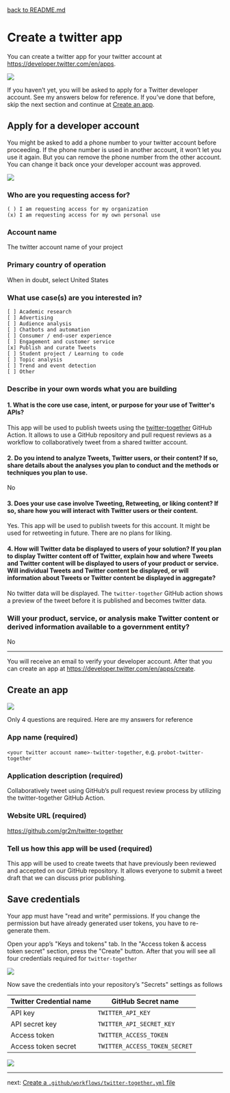 [back to README.md](../README.md/#setup)

# Create a twitter app

You can create a twitter app for your twitter account at https://developer.twitter.com/en/apps.

[![](twitter-01-create-an-app.png)](https://developer.twitter.com/en/apps)

If you haven’t yet, you will be asked to apply for a Twitter developer account. See my answers below for reference. If you’ve done that before, skip the next section and continue at [Create an app](#create-an-app).

## Apply for a developer account

You might be asked to add a phone number to your twitter account before proceeding. If the phone number is used in another account, it won’t let you use it again. But you can remove the phone number from the other account. You can change it back once your developer account was approved.

![](twitter-02-sign-up-for-developer-account.png)

### Who are you requesting access for?

    ( ) I am requesting access for my organization
    (x) I am requesting access for my own personal use

### Account name

The twitter account name of your project

### Primary country of operation

When in doubt, select United States

### What use case(s) are you interested in?

    [ ] Academic research
    [ ] Advertising
    [ ] Audience analysis
    [ ] Chatbots and automation
    [ ] Consumer / end-user experience
    [ ] Engagement and customer service
    [x] Publish and curate Tweets
    [ ] Student project / Learning to code
    [ ] Topic analysis
    [ ] Trend and event detection
    [ ] Other

### Describe in your own words what you are building

#### 1. What is the core use case, intent, or purpose for your use of Twitter's APIs?

This app will be used to publish tweets using the [twitter-together](https://github.com/gr2m/twitter-together/) GitHub Action. It allows to use a GitHub repository and pull request reviews as a workflow to collaboratively tweet from a shared twitter account.

#### 2. Do you intend to analyze Tweets, Twitter users, or their content? If so, share details about the analyses you plan to conduct and the methods or techniques you plan to use.

No

#### 3. Does your use case involve Tweeting, Retweeting, or liking content? If so, share how you will interact with Twitter users or their content.

Yes. This app will be used to publish tweets for this account. It might be used for retweeting in future. There are no plans for liking.

#### 4. How will Twitter data be displayed to users of your solution? If you plan to display Twitter content off of Twitter, explain how and where Tweets and Twitter content will be displayed to users of your product or service. Will individual Tweets and Twitter content be displayed, or will information about Tweets or Twitter content be displayed in aggregate?

No twitter data will be displayed. The `twitter-together` GitHub action shows a preview of the tweet before it is published and becomes twitter data.

### Will your product, service, or analysis make Twitter content or derived information available to a government entity?

No

---

You will receive an email to verify your developer account. After that you can create an app at https://developer.twitter.com/en/apps/create.

## Create an app

![](twitter-03-create-app.png)

Only 4 questions are required. Here are my answers for reference

### App name (required)

`<your twitter account name>-twitter-together`, e.g. `probot-twitter-together`

### Application description (required)

Collaboratively tweet using GitHub’s pull request review process by utilizing the twitter-together GitHub Action.

### Website URL (required)

https://github.com/gr2m/twitter-together

### Tell us how this app will be used (required)

This app will be used to create tweets that have previously been reviewed and accepted on our GitHub repository. It allows everyone to submit a tweet draft that we can discuss prior publishing.

## Save credentials

Your app must have "read and write" permissions. If you change the permission but have already generated user tokens, you have to re-generate them.

Open your app’s "Keys and tokens" tab. In the "Access token & access token secret" section, press the "Create" button. After that you will see all four credentials required for `twitter-together`

![](twitter-04-keys-and-tokens.png)

Now save the credentials into your repository’s "Secrets" settings as follows

| Twitter Credential name | GitHub Secret name            |
| ----------------------- | ----------------------------- |
| API key                 | `TWITTER_API_KEY`             |
| API secret key          | `TWITTER_API_SECRET_KEY`      |
| Access token            | `TWITTER_ACCESS_TOKEN`        |
| Access token secret     | `TWITTER_ACCESS_TOKEN_SECRET` |

![](twitter-05-repository-secrets.png)

---

next: [Create a `.github/workflows/twitter-together.yml` file](02-create-twitter-together-workflow.md)

